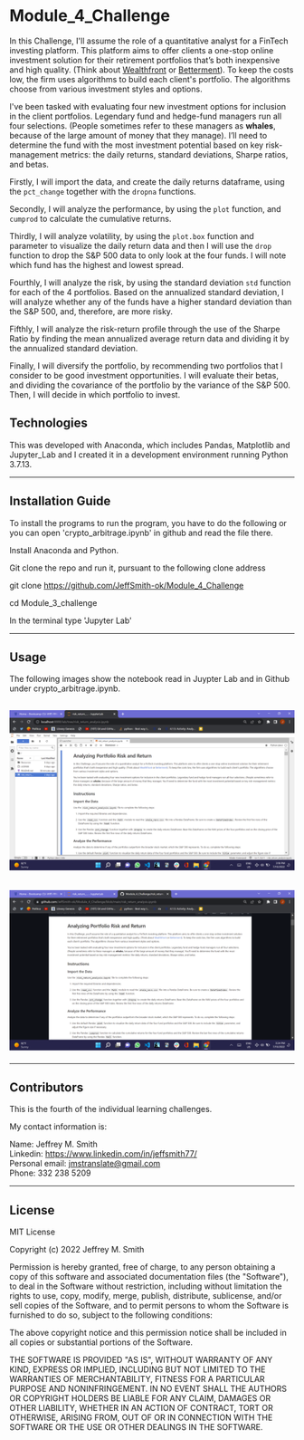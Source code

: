 # Module_4_Challenge

In this Challenge, I'll assume the role of a quantitative analyst for a FinTech investing platform. This platform aims to offer clients a one-stop online investment solution for their retirement portfolios that’s both inexpensive and high quality. (Think about [Wealthfront](https://www.wealthfront.com/) or [Betterment](https://www.betterment.com/)). To keep the costs low, the firm uses algorithms to build each client's portfolio. The algorithms choose from various investment styles and options.

I've been tasked with evaluating four new investment options for inclusion in the client portfolios. Legendary fund and hedge-fund managers run all four selections. (People sometimes refer to these managers as **whales**, because of the large amount of money that they manage). I’ll need to determine the fund with the most investment potential based on key risk-management metrics: the daily returns, standard deviations, Sharpe ratios, and betas.

Firstly, I will import the data, and create the daily returns dataframe, using the `pct_change` together with the `dropna` functions.

Secondly, I will analyze the performance, by using the `plot` function, and `cumprod` to calculate the cumulative returns.

Thirdly, I will analyze volatility, by using the `plot.box` function and parameter to visualize the daily return data and then I will use the `drop` function to drop the S&P 500 data to only look at the four funds. I will note which fund has the highest and lowest spread.

Fourthly, I will analyze the risk, by using the standard deviation `std` function for each of the 4 portfolios. Based on the annualized standard deviation, I will analyze whether any of the funds have a higher standard deviation than the S&P 500, and, therefore, are more risky.

Fifthly, I will analyze the risk-return profile through the use of the Sharpe Ratio by finding the mean annualized average return data and dividing it by the annualized standard deviation.

Finally, I will diversify the portfolio, by recommending two portfolios that I consider to be good investment opportunities. I will evaluate their betas, and dividing the covariance of the portfolio by the variance of the S&P 500. Then, I will decide in which portfolio to invest.

## Technologies

This was developed with Anaconda, which includes Pandas, Matplotlib and Jupyter_Lab and I created it in a development environment running Python 3.7.13.

---

## Installation Guide

To install the programs to run the program, you have to do the following or you can open 'crypto_arbitrage.ipynb' in github and read the file there.

Install Anaconda and Python. </br>

Git clone the repo and run it, pursuant to the following clone address

git clone https://github.com/JeffSmith-ok/Module_4_Challenge

cd Module_3_challenge

In the terminal type 'Jupyter Lab'

---

## Usage

The following images show the notebook read in Juypter Lab and in Github under crypto_arbitrage.ipynb.

## ![Screenshot of Jupyter_Lab with notebook open](images/Jupyter_Lab.jpg)

## ![Screenshot of Github with notebook open](images/Github.jpg)

---

## Contributors

This is the fourth of the individual learning challenges.

My contact information is:

Name: Jeffrey M. Smith </br>
Linkedin: https://www.linkedin.com/in/jeffsmith77/ </br>
Personal email: jmstranslate@gmail.com </br>
Phone: 332 238 5209

---

## License

MIT License

Copyright (c) 2022 Jeffrey M. Smith

Permission is hereby granted, free of charge, to any person obtaining a copy of this software and associated documentation files (the "Software"), to deal in the Software without restriction, including without limitation the rights to use, copy, modify, merge, publish, distribute, sublicense, and/or sell
copies of the Software, and to permit persons to whom the Software is furnished to do so, subject to the following conditions:

The above copyright notice and this permission notice shall be included in all copies or substantial portions of the Software.

THE SOFTWARE IS PROVIDED "AS IS", WITHOUT WARRANTY OF ANY KIND, EXPRESS OR IMPLIED, INCLUDING BUT NOT LIMITED TO THE WARRANTIES OF MERCHANTABILITY, FITNESS FOR A PARTICULAR PURPOSE AND NONINFRINGEMENT. IN NO EVENT SHALL THE AUTHORS OR COPYRIGHT HOLDERS BE LIABLE FOR ANY CLAIM, DAMAGES OR OTHER LIABILITY, WHETHER IN AN ACTION OF CONTRACT, TORT OR OTHERWISE, ARISING FROM, OUT OF OR IN CONNECTION WITH THE SOFTWARE OR THE USE OR OTHER DEALINGS IN THE
SOFTWARE.

```

```
